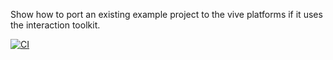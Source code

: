 Show how to port an existing example project to the vive platforms if it uses the interaction toolkit. 

[![CI](https://github.com/hardcoded2/EscapeRoom/actions/workflows/ci.yml/badge.svg)](https://github.com/hardcoded2/EscapeRoom/actions/workflows/ci.yml)

